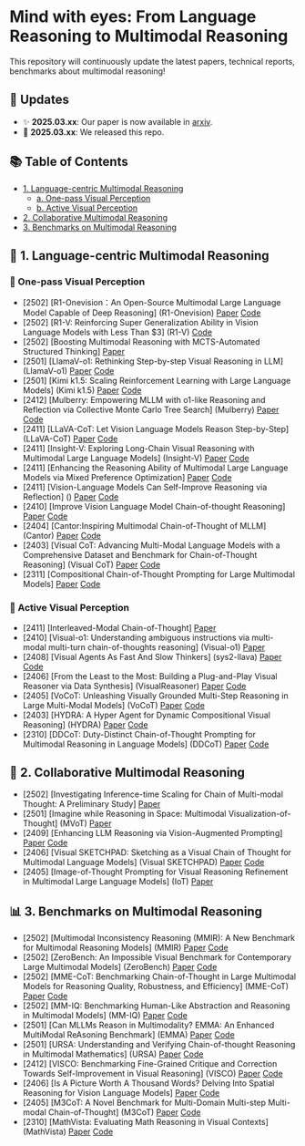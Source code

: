 # Mind with eyes: From Language Reasoning to Multimodal Reasoning

This repository will continuously update the latest papers, technical reports, benchmarks about multimodal reasoning!

## 📢 Updates

- ✨ **2025.03.xx**: Our paper is now available in [arxiv]().
- 🚀 **2025.03.xx**: We released this repo.

## 📚 Table of Contents
- [1. Language-centric Multimodal Reasoning](#1-language-centric-multimodal-reasoning)
  - [a. One-pass Visual Perception](#a-one-pass-visual-perception)
  - [b. Active Visual Perception](#b-active-visual-perception)
- [2. Collaborative Multimodal Reasoning](#2-collaborative-multimodal-reasoning)
- [3. Benchmarks on Multimodal Reasoning](#3-benchmarks-on-multimodal-reasoning)


## 📖  1. Language-centric Multimodal Reasoning

### 📝  One-pass Visual Perception
* [2502] [R1-Onevision：An Open-Source Multimodal Large Language Model Capable of Deep Reasoning] (R1-Onevision) [Paper](https://yangyi-vai.notion.site/r1-onevision) [Code](https://github.com/Fancy-MLLM/R1-Onevision)
* [2502] [R1-V: Reinforcing Super Generalization Ability in Vision Language Models with Less Than $3] (R1-V) [Code](https://github.com/Deep-Agent/R1-V)
* [2502] [Boosting Multimodal Reasoning with MCTS-Automated Structured Thinking] [Paper](https://arxiv.org/abs/2502.02339)
* [2501] [LlamaV-o1: Rethinking Step-by-step Visual Reasoning in LLM] (LlamaV-o1) [Paper](https://arxiv.org/abs/2501.06186) [Code](https://github.com/mbzuai-oryx/LlamaV-o1)
* [2501] [Kimi k1.5: Scaling Reinforcement Learning with Large Language Models] (Kimi k1.5) [Paper](https://arxiv.org/abs/2501.12599) [Code](https://github.com/moonshotai/kimi-k1.5)
* [2412] [Mulberry: Empowering MLLM with o1-like Reasoning and Reflection via Collective Monte Carlo Tree Search] (Mulberry) [Paper](https://arxiv.org/abs/2412.18319) [Code](https://github.com/HJYao00/Mulberry)
* [2411] [LLaVA-CoT: Let Vision Language Models Reason Step-by-Step] (LLaVA-CoT) [Paper](https://arxiv.org/abs/2411.10440) [Code](https://github.com/PKU-YuanGroup/LLaVA-CoT)
* [2411] [Insight-V: Exploring Long-Chain Visual Reasoning with Multimodal Large Language Models] (Insight-V) [Paper](https://arxiv.org/abs/2411.14432) [Code](https://github.com/dongyh20/Insight-V)
* [2411] [Enhancing the Reasoning Ability of Multimodal Large Language Models via Mixed Preference Optimization] [Paper](https://arxiv.org/abs/2411.10442) [Code](https://github.com/OpenGVLab/InternVL/tree/main/internvl_chat/shell/internvl2.0_mpo)
* [2411] [Vision-Language Models Can Self-Improve Reasoning via Reflection] () [Paper](https://arxiv.org/abs/2411.00855) [Code](https://github.com/njucckevin/MM-Self-Improve)
* [2410] [Improve Vision Language Model Chain-of-thought Reasoning] [Paper](https://arxiv.org/abs/2410.16198) [Code](https://github.com/riflezhang/llava-reasoner-dpo)
* [2404] [Cantor:Inspiring Multimodal Chain-of-Thought of MLLM] (Cantor) [Paper](https://arxiv.org/abs/2404.16033) [Code](https://github.com/ggg0919/cantor)
* [2403] [Visual CoT: Advancing Multi-Modal Language Models  with a Comprehensive Dataset and Benchmark for Chain-of-Thought Reasoning] (Visual CoT) [Paper](https://arxiv.org/abs/2403.16999) [Code](https://github.com/deepcs233/Visual-CoT)
* [2311] [Compositional Chain-of-Thought Prompting for Large Multimodal Models] [Paper](https://arxiv.org/abs/2311.17076) [Code](https://github.com/chancharikmitra/ccot)

### 📝  Active Visual Perception
* [2411] [Interleaved-Modal Chain-of-Thought] [Paper](https://arxiv.org/abs/2411.19488)
* [2410] [Visual-o1: Understanding ambiguous instructions via multi-modal multi-turn chain-of-thoughts reasoning] (Visual-o1) [Paper](https://arxiv.org/abs/2410.03321)
* [2408] [Visual Agents As Fast And Slow Thinkers] (sys2-llava) [Paper](https://arxiv.org/abs/2408.08862) [Code](https://github.com/guangyans/sys2-llava)
* [2406] [From the Least to the Most: Building a Plug-and-Play Visual Reasoner via  Data Synthesis] (VisualReasoner) [Paper](https://arxiv.org/abs/2406.19934) [Code](https://github.com/steven-ccq/VisualReasoner)
* [2405] [VoCoT: Unleashing Visually Grounded Multi-Step Reasoning in Large Multi-Modal Models] (VoCoT) [Paper](https://arxiv.org/abs/2405.16919) [Code](https://github.com/RupertLuo/VoCoT)
* [2403] [HYDRA: A Hyper Agent for Dynamic Compositional Visual Reasoning] (HYDRA) [Paper](https://www.ecva.net/papers/eccv_2024/papers_ECCV/papers/03012.pdf) [Code](https://github.com/ControlNet/HYDRA)
* [2310] [DDCoT: Duty-Distinct Chain-of-Thought Prompting for Multimodal Reasoning in Language Models] (DDCoT) [Paper](https://arxiv.org/abs/2310.16436) [Code](https://github.com/SooLab/DDCOT)

## 🚀  2. Collaborative Multimodal Reasoning
* [2502] [Investigating Inference-time Scaling for Chain of Multi-modal Thought: A Preliminary Study] [Paper](https://arxiv.org/abs/2502.11514)
* [2501] [Imagine while Reasoning in Space: Multimodal Visualization-of-Thought] (MVoT) [Paper](https://arxiv.org/abs/2501.07542)
* [2409] [Enhancing LLM Reasoning via Vision-Augmented Prompting] [Paper](https://arxiv.org/html/2409.13980v1) [Code](https://cvr-llm.github.io/)
* [2406] [Visual SKETCHPAD: Sketching as a Visual Chain of Thought for Multimodal Language Models] (Visual SKETCHPAD) [Paper](https://arxiv.org/abs/2406.09403) [Code](https://github.com/Yushi-Hu/VisualSketchpad)
* [2405] [Image-of-Thought Prompting for Visual Reasoning Refinement in Multimodal Large Language Models] (IoT) [Paper](https://arxiv.org/abs/2405.13872)

## 📊  3. Benchmarks on Multimodal Reasoning
* [2502] [Multimodal Inconsistency Reasoning (MMIR): A New Benchmark for Multimodal Reasoning Models] (MMIR) [Paper](https://arxiv.org/abs/2502.16033) [Code](https://github.com/eric-ai-lab/MMIR)
* [2502] [ZeroBench: An Impossible Visual Benchmark for Contemporary Large Multimodal Models] (ZeroBench) [Paper](https://arxiv.org/abs/2502.09696) [Code](https://github.com/jonathan-roberts1/zerobench)
* [2502] [MME-CoT: Benchmarking Chain-of-Thought in Large Multimodal Models for Reasoning Quality, Robustness, and Efficiency] (MME-CoT) [Paper](https://arxiv.org/abs/2502.09621) [Code](https://github.com/CaraJ7/MME-CoT)
* [2502] [MM-IQ: Benchmarking Human-Like Abstraction and Reasoning in Multimodal Models] (MM-IQ) [Paper](https://arxiv.org/abs/2502.00698) [Code](https://github.com/AceCHQ/MMIQ)
* [2501] [Can MLLMs Reason in Multimodality? EMMA: An Enhanced MultiModal ReAsoning Benchmark] (EMMA) [Paper](https://arxiv.org/abs/2501.05444) [Code](https://github.com/hychaochao/EMMA)
* [2501] [URSA: Understanding and Verifying Chain-of-thought Reasoning in Multimodal Mathematics] (URSA) [Paper](https://arxiv.org/abs/2501.04686) [Code](https://github.com/URSA-MATH/URSA-MATH)
* [2412] [VISCO: Benchmarking Fine-Grained Critique and Correction Towards Self-Improvement in Visual Reasoning] (VISCO) [Paper](https://arxiv.org/abs/2412.02172) [Code](https://github.com/PlusLabNLP/VISCO)
* [2406] [Is A Picture Worth A Thousand Words? Delving Into Spatial Reasoning for Vision Language Models] [Paper](https://arxiv.org/abs/2406.14852) [Code](https://github.com/jiayuww/SpatialEval)
* [2405] [M3CoT: A Novel Benchmark for Multi-Domain Multi-step Multi-modal Chain-of-Thought] (M3CoT) [Paper](https://arxiv.org/abs/2405.16473) [Code](https://github.com/LightChen233/M3CoT)
* [2310] [MathVista: Evaluating Math Reasoning in Visual Contexts] (MathVista) [Paper](https://arxiv.org/abs/2310.02255) [Code](https://github.com/lupantech/MathVista)
